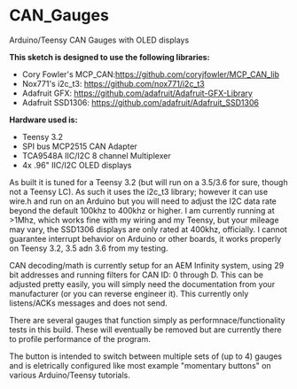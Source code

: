 # CAN_Gauges
Arduino/Teensy CAN Gauges with OLED displays

**This sketch is designed to use the following libraries:**

* Cory Fowler's MCP_CAN:https://github.com/coryjfowler/MCP_CAN_lib
* Nox771's i2c_t3: https://github.com/nox771/i2c_t3
* Adafruit GFX: https://github.com/adafruit/Adafruit-GFX-Library
* Adafruit SSD1306: https://github.com/adafruit/Adafruit_SSD1306

**Hardware used is:**

* Teensy 3.2
* SPI bus MCP2515 CAN Adapter
* TCA9548A IIC/I2C 8 channel Multiplexer
* 4x .96" IIC/I2C OLED displays

As built it is tuned for a Teensy 3.2 (but will run on a 3.5/3.6 for sure, though not a Teensy LC).   As such it uses the  i2c_t3 library; however it can use wire.h and run on an Arduino but you will need to adjust the I2C data rate beyond the default 100khz to 400khz or higher.    I am currently running at >1Mhz, which works fine with my wiring and my Teensy, but your mileage may vary, the SSD1306 displays are only rated at 400khz, officially.   I cannot guarantee interrupt behavior on Arduino or other boards, it works properly on Teensy 3.2, 3.5 adn 3.6 from my testing.

CAN decoding/math is currently setup for an AEM Infinity system, using 29 bit addresses and running filters for CAN ID: 0 through D.    This can be adjusted pretty easily, you will simply need the documentation from your manufacturer (or you can reverse engineer it).   This currently only listens/ACKs messages and does not send.

There are several gauges that function simply as performnace/functionality tests in this build.   These will eventually be removed but are currently there to profile performance of the program. 

The button is intended to switch between multiple sets of (up to 4) gauges and is eletrically configured like most example "momentary buttons" on various Arduino/Teensy tutorials.
